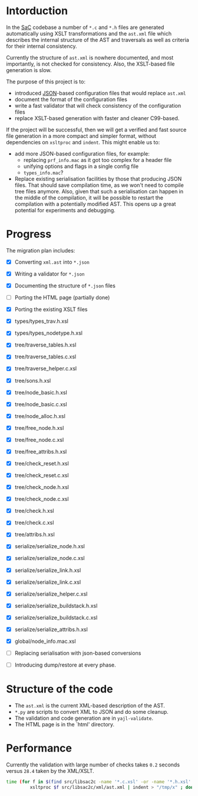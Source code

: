 Intorduction
============

In the [SaC](http://www.sac-home.org/) codebase a number of `*.c` and `*.h` files are
generated automatically using XSLT transformations and the `ast.xml` file which
describes the internal structure of the AST and traversals as well as criteria
for their internal consistency.  

Currently the structure of `ast.xml` is nowhere documented, and most importantly, is not
checked for consistency.  Also, the XSLT-based file generation is slow.

The purpose of this project is to:
  * introduced [JSON](http://json.org/)-based configuration files that would replace `ast.xml`
  * document the format of the configuration files
  * write a fast validator that will check consistency of the configuration files
  * replace XSLT-based generation with faster and cleaner C99-based.
  

If the project will be successful, then we will get a verified and fast source file generation
in a more compact and simpler format, without dependencies on `xsltproc` and `indent`.
This might enable us to:
  * add more JSON-based configuration files, for example:
    * replacing `prf_info.mac` as it got too complex for a header file
    * unifying options and flags in a single config file
    * `types_info.mac`?
  * Replace existing serialisation facilities by those that producing JSON files.  That 
    should save compilation time, as we won't need to compile tree files anymore.  Also,
    given that such a serialisation can happen in the middle of the compilation, it will
    be possible to restart the compilation with a potentially modified AST.
    This opens up a great potential for experiments and debugging.


Progress
========

The migration plan includes:
  - [x] Converting `xml.ast` into `*.json`
  - [x] Writing a validator for `*.json`
  - [x] Documenting the structure of `*.json` files
  - [ ] Porting the HTML page (partially done)
  - [x] Porting the existing XSLT files
   - [x] types/types_trav.h.xsl
   - [x] types/types_nodetype.h.xsl
   - [x] tree/traverse_tables.h.xsl
   - [x] tree/traverse_tables.c.xsl
   - [x] tree/traverse_helper.c.xsl
   - [x] tree/sons.h.xsl
   - [x] tree/node_basic.h.xsl
   - [x] tree/node_basic.c.xsl
   - [x] tree/node_alloc.h.xsl
   - [x] tree/free_node.h.xsl
   - [x] tree/free_node.c.xsl
   - [x] tree/free_attribs.h.xsl
   - [x] tree/check_reset.h.xsl
   - [x] tree/check_reset.c.xsl
   - [x] tree/check_node.h.xsl
   - [x] tree/check_node.c.xsl
   - [x] tree/check.h.xsl
   - [x] tree/check.c.xsl
   - [x] tree/attribs.h.xsl
   - [x] serialize/serialize_node.h.xsl
   - [x] serialize/serialize_node.c.xsl
   - [x] serialize/serialize_link.h.xsl
   - [x] serialize/serialize_link.c.xsl
   - [x] serialize/serialize_helper.c.xsl
   - [x] serialize/serialize_buildstack.h.xsl
   - [x] serialize/serialize_buildstack.c.xsl
   - [x] serialize/serialize_attribs.h.xsl
   - [x] global/node_info.mac.xsl
  - [ ] Replacing serialisation with json-based conversions
  - [ ] Introducing dump/restore at every phase.


Structure of the code
=====================

  * The `ast.xml` is the current XML-based description of the AST.
  * `*.py` are scripts to convert XML to JSON and do some cleanup.
  * The validation and code generation are in `yajl-validate`.
  * The HTML page is in the `html' directory.


Performance
===========

Currently the validation with large number of checks takes `0.2` seconds
versus `28.4` taken by the XML/XSLT.

```bash
time (for f in $(find src/libsac2c -name '*.c.xsl' -or -name '*.h.xsl' -or -name '*.mac.xsl'); do \
         xsltproc $f src/libsac2c/xml/ast.xml | indent > "/tmp/x" ; done)
```
